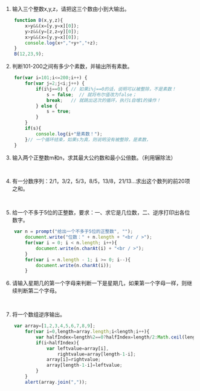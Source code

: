 1. 输入三个整数x,y,z，请把这三个数由小到大输出。
```js
    function B(x,y,z){
        x>y&&(x=[y,y=x][0]);
        y>z&&(y=[z,z=y][0]);
        x>y&&(x=[y,y=x][0]);
        console.log(x+","+y+","+z);
    }
    B(12,23,9);
```
2. 判断101-200之间有多少个素数，并输出所有素数。
```js
    for(var i=101;i<=200;i++) {
        for(var j=2;j<i;j++) {
            if(i%j==0) { // 如果i%j==0的话，说明可以被整除，不是素数！
                s = false;  // 就将布尔值改为false；
                break;   // 就跳出这次的循环，执行i自增1的操作！
            } else {
                s = true;
            }
        }
        if(s){
            console.log(i+"是素数！");
        }// 一个循环结束，如果s为真，则说明没有被整除，是素数，
    }
```
3. 输入两个正整数m和n，求其最大公约数和最小公倍数。（利用辗除法）
```js
    
```
4. 有一分数序列：2/1，3/2，5/3，8/5，13/8，21/13...求出这个数列的前20项之和。
```js
    
```
5. 给一个不多于5位的正整数，要求：一、求它是几位数，二、逆序打印出各位数字。
```js
    var n = prompt("给出一个不多于5位的正整数", "");
        document.write("位数：" + n.length + "<br / >");
        for(var i = 0; i < n.length; i++){
            document.write(n.charAt(i) + "<br / >");
        }
        for(var i = n.length - 1; i >= 0; i--){
            document.write(n.charAt(i));
        }
```
6.  请输入星期几的第一个字母来判断一下是星期几，如果第一个字母一样，则继续判断第二个字母。
```js
    
```
7. 将一个数组逆序输出。
```js
    var array=[1,2,3,4,5,6,7,8,9];
        for(var i=0,length=array.length;i<length;i++){
            var halfIndex=length%2==0?halfIndex=length/2:Math.ceil(length/2);
            if(i<halfIndex){
                var leftvalue=array[i],
                    rightvalue=array[length-1-i];
                array[i]=rightvalue;
                array[length-1-i]=leftvalue;
            }
        }
        alert(array.join(","));
```